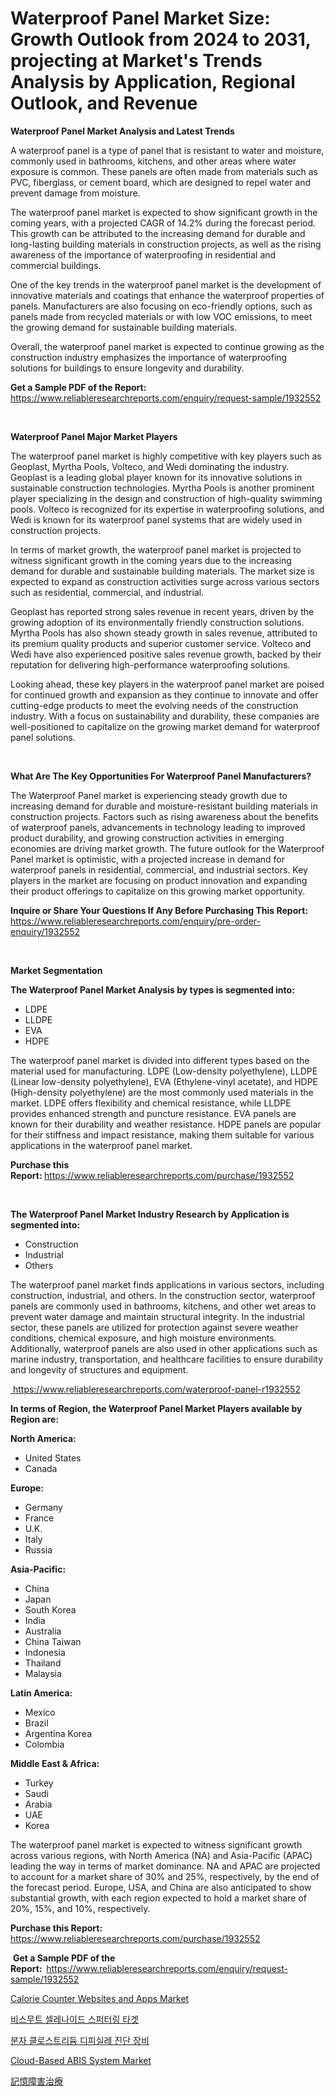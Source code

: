 <p><h1>Waterproof Panel Market Size: Growth Outlook from 2024 to 2031, projecting at Market's Trends Analysis by Application, Regional Outlook, and Revenue</h1></p><p><strong>Waterproof Panel Market Analysis and Latest Trends</strong></p>
<p><p>A waterproof panel is a type of panel that is resistant to water and moisture, commonly used in bathrooms, kitchens, and other areas where water exposure is common. These panels are often made from materials such as PVC, fiberglass, or cement board, which are designed to repel water and prevent damage from moisture.</p><p>The waterproof panel market is expected to show significant growth in the coming years, with a projected CAGR of 14.2% during the forecast period. This growth can be attributed to the increasing demand for durable and long-lasting building materials in construction projects, as well as the rising awareness of the importance of waterproofing in residential and commercial buildings.</p><p>One of the key trends in the waterproof panel market is the development of innovative materials and coatings that enhance the waterproof properties of panels. Manufacturers are also focusing on eco-friendly options, such as panels made from recycled materials or with low VOC emissions, to meet the growing demand for sustainable building materials.</p><p>Overall, the waterproof panel market is expected to continue growing as the construction industry emphasizes the importance of waterproofing solutions for buildings to ensure longevity and durability.</p></p>
<p><strong>Get a Sample PDF of the Report:&nbsp;</strong> <a href="https://www.reliableresearchreports.com/enquiry/request-sample/1932552">https://www.reliableresearchreports.com/enquiry/request-sample/1932552</a></p>
<p>&nbsp;</p>
<p><strong>Waterproof Panel Major Market Players</strong></p>
<p><p>The waterproof panel market is highly competitive with key players such as Geoplast, Myrtha Pools, Volteco, and Wedi dominating the industry. Geoplast is a leading global player known for its innovative solutions in sustainable construction technologies. Myrtha Pools is another prominent player specializing in the design and construction of high-quality swimming pools. Volteco is recognized for its expertise in waterproofing solutions, and Wedi is known for its waterproof panel systems that are widely used in construction projects.</p><p>In terms of market growth, the waterproof panel market is projected to witness significant growth in the coming years due to the increasing demand for durable and sustainable building materials. The market size is expected to expand as construction activities surge across various sectors such as residential, commercial, and industrial.</p><p>Geoplast has reported strong sales revenue in recent years, driven by the growing adoption of its environmentally friendly construction solutions. Myrtha Pools has also shown steady growth in sales revenue, attributed to its premium quality products and superior customer service. Volteco and Wedi have also experienced positive sales revenue growth, backed by their reputation for delivering high-performance waterproofing solutions.</p><p>Looking ahead, these key players in the waterproof panel market are poised for continued growth and expansion as they continue to innovate and offer cutting-edge products to meet the evolving needs of the construction industry. With a focus on sustainability and durability, these companies are well-positioned to capitalize on the growing market demand for waterproof panel solutions.</p></p>
<p>&nbsp;</p>
<p><strong>What Are The Key Opportunities For Waterproof Panel Manufacturers?</strong></p>
<p><p>The Waterproof Panel market is experiencing steady growth due to increasing demand for durable and moisture-resistant building materials in construction projects. Factors such as rising awareness about the benefits of waterproof panels, advancements in technology leading to improved product durability, and growing construction activities in emerging economies are driving market growth. The future outlook for the Waterproof Panel market is optimistic, with a projected increase in demand for waterproof panels in residential, commercial, and industrial sectors. Key players in the market are focusing on product innovation and expanding their product offerings to capitalize on this growing market opportunity.</p></p>
<p><strong>Inquire or Share Your Questions If Any Before Purchasing This Report:</strong> <a href="https://www.reliableresearchreports.com/enquiry/pre-order-enquiry/1932552">https://www.reliableresearchreports.com/enquiry/pre-order-enquiry/1932552</a></p>
<p>&nbsp;</p>
<p><strong>Market Segmentation</strong></p>
<p><strong>The Waterproof Panel Market Analysis by types is segmented into:</strong></p>
<p><ul><li>LDPE</li><li>LLDPE</li><li>EVA</li><li>HDPE</li></ul></p>
<p><p>The waterproof panel market is divided into different types based on the material used for manufacturing. LDPE (Low-density polyethylene), LLDPE (Linear low-density polyethylene), EVA (Ethylene-vinyl acetate), and HDPE (High-density polyethylene) are the most commonly used materials in the market. LDPE offers flexibility and chemical resistance, while LLDPE provides enhanced strength and puncture resistance. EVA panels are known for their durability and weather resistance. HDPE panels are popular for their stiffness and impact resistance, making them suitable for various applications in the waterproof panel market.</p></p>
<p><strong>Purchase this Report:&nbsp;</strong><a href="https://www.reliableresearchreports.com/purchase/1932552">https://www.reliableresearchreports.com/purchase/1932552</a></p>
<p>&nbsp;</p>
<p><strong>The Waterproof Panel Market Industry Research by Application is segmented into:</strong></p>
<p><ul><li>Construction</li><li>Industrial</li><li>Others</li></ul></p>
<p><p>The waterproof panel market finds applications in various sectors, including construction, industrial, and others. In the construction sector, waterproof panels are commonly used in bathrooms, kitchens, and other wet areas to prevent water damage and maintain structural integrity. In the industrial sector, these panels are utilized for protection against severe weather conditions, chemical exposure, and high moisture environments. Additionally, waterproof panels are also used in other applications such as marine industry, transportation, and healthcare facilities to ensure durability and longevity of structures and equipment.</p></p>
<p><a href="https://www.reliableresearchreports.com/waterproof-panel-r1932552">&nbsp;https://www.reliableresearchreports.com/waterproof-panel-r1932552</a></p>
<p><strong>In terms of Region, the Waterproof Panel Market Players available by Region are:</strong></p>
<p>
    <p> <strong> North America: </strong>
        <ul>
            <li>United States</li>
            <li>Canada</li>
        </ul>
        </p> 
    <p> <strong> Europe: </strong>
        <ul>
            <li>Germany</li>
            <li>France</li>
            <li>U.K.</li>
            <li>Italy</li>
            <li>Russia</li>
        </ul>
        </p> 
    <p> <strong> Asia-Pacific: </strong>
        <ul>
            <li>China</li>
            <li>Japan</li>
            <li>South Korea</li>
            <li>India</li>
            <li>Australia</li>
            <li>China Taiwan</li>
            <li>Indonesia</li>
            <li>Thailand</li>
            <li>Malaysia</li>
        </ul>
        </p> 
    <p> <strong> Latin America: </strong>
        <ul>
            <li>Mexico</li>
            <li>Brazil</li>
            <li>Argentina Korea</li>
            <li>Colombia</li>
        </ul>
        </p> 
    <p> <strong> Middle East & Africa: </strong>
        <ul>
            <li>Turkey</li>
            <li>Saudi</li>
            <li>Arabia</li>
            <li>UAE</li>
            <li>Korea</li>
        </ul>
    </p>
    </p>
<p><p>The waterproof panel market is expected to witness significant growth across various regions, with North America (NA) and Asia-Pacific (APAC) leading the way in terms of market dominance. NA and APAC are projected to account for a market share of 30% and 25%, respectively, by the end of the forecast period. Europe, USA, and China are also anticipated to show substantial growth, with each region expected to hold a market share of 20%, 15%, and 10%, respectively.</p></p>
<p><strong>Purchase this Report: </strong><a href="https://www.reliableresearchreports.com/purchase/1932552">https://www.reliableresearchreports.com/purchase/1932552</a></p>
<p>&nbsp;<strong>Get a Sample PDF of the Report:&nbsp;&nbsp;</strong><a href="https://www.reliableresearchreports.com/enquiry/request-sample/1932552">https://www.reliableresearchreports.com/enquiry/request-sample/1932552</a></p>
<p><strong></strong></p>
<p><p><a href="https://github.com/sofayahoo2023/Market-Research-Report-List-5/blob/main/calorie-counter-websites-and-apps-market.md">Calorie Counter Websites and Apps Market</a></p><p><a href="https://medium.com/@rowedrowe/%EB%B9%84%EC%8A%A4%EB%AC%B4%EB%8A%AC-%EC%85%80%EB%A0%88%EB%82%98%EC%9D%B4%EB%93%9C-%EC%8A%A4%ED%8D%BC%ED%84%B0%EB%A7%81-%ED%83%80%EA%B2%9F-%EC%8B%9C%EC%9E%A5-%EC%9C%A0%ED%98%95-%EC%9D%91%EC%9A%A9-%EB%B0%8F-%EC%A7%80%EB%A6%AC%EC%A0%81%EC%9D%B8-%EB%A9%B4%EC%97%90%EC%84%9C-%EC%B2%A0%EC%A0%80%ED%95%9C-%ED%8F%89%EA%B0%80-d31efe574a51">비스무트 셀레나이드 스퍼터링 타겟</a></p><p><a href="https://medium.com/@boydsmitham726/%EB%B6%84%EC%9E%90-%ED%81%B4%EB%A1%9C%EC%8A%A4%ED%8A%B8%EB%A6%AC%EB%94%94%EC%9B%80-%EB%94%94%ED%94%BC%EC%8B%A4-%EC%A7%84%EB%8B%A8-%EC%9E%A5%EB%B9%84-%EC%8B%9C%EC%9E%A5%EC%9D%98-%EB%B6%84%EC%84%9D-%EA%B8%80%EB%A1%9C%EB%B2%8C-%EC%82%B0%EC%97%85-%EC%A0%84%EB%A7%9D-%EB%B0%8F-%EC%98%88%EC%B8%A1-2024%EB%85%84%EB%B6%80%ED%84%B0-2031%EB%85%84-08832cc638fd">분자 클로스트리듐 디피실레 진단 장비</a></p><p><a href="https://github.com/niyotibauri9/Market-Research-Report-List-1/blob/main/cloud-based-abis-system-market.md">Cloud-Based ABIS System Market</a></p><p><a href="https://medium.com/@cielostamm/%E8%A8%98%E6%86%B6%E9%9A%9C%E5%AE%B3%E6%B2%BB%E7%99%82%E5%B8%82%E5%A0%B4%E8%A6%8F%E6%A8%A1-%E5%B8%82%E5%A0%B4%E5%B1%95%E6%9C%9B%E3%81%A8%E5%B8%82%E5%A0%B4%E4%BA%88%E6%B8%AC-2024%E5%B9%B4%E3%81%8B%E3%82%892031%E5%B9%B4-cc7f998ed549">記憶障害治療</a></p></p>